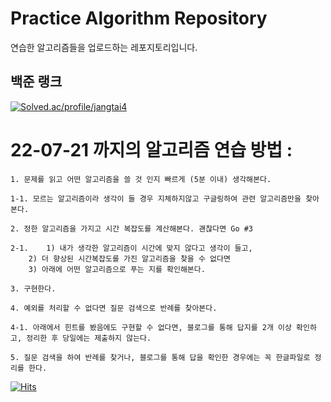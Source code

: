 # Practice Algorithm Repository
연습한 알고리즘들을 업로드하는 레포지토리입니다.



## 백준 랭크

[![Solved.ac/profile/jangtai4](http://mazassumnida.wtf/api/v2/generate_badge?boj=jangtai4)](https://solved.ac/jangtai4)



# 22-07-21 까지의 알고리즘 연습 방법 :

	1. 문제를 읽고 어떤 알고리즘을 쓸 것 인지 빠르게 (5분 이내) 생각해본다.

	1-1. 모르는 알고리즘이라 생각이 들 경우 지체하지않고 구글링하여 관련 알고리즘만을 찾아본다.
	
	2. 정한 알고리즘을 가지고 시간 복잡도를 계산해본다. 괜찮다면 Go #3

	2-1. 	1) 내가 생각한 알고리즘이 시간에 맞지 않다고 생각이 들고, 
		2) 더 향상된 시간복잡도를 가진 알고리즘을 찾을 수 없다면
		3) 아래에 어떤 알고리즘으로 푸는 지를 확인해본다.

	3. 구현한다.

	4. 예외를 처리할 수 없다면 질문 검색으로 반례를 찾아본다.

	4-1. 아래에서 힌트를 봤음에도 구현할 수 없다면, 블로그를 통해 답지를 2개 이상	확인하고, 정리한 후 당일에는 제출하지 않는다.

	5. 질문 검색을 하여 반례를 찾거나, 블로그를 통해 답을 확인한 경우에는 꼭 한글파일로 정리를 한다.

[![Hits](https://hits.seeyoufarm.com/api/count/incr/badge.svg?url=https%3A%2F%2Fgithub.com%2FJune222%2FAlgorithm-Files&count_bg=%23BC2931&title_bg=%23555555&icon=mediafire.svg&icon_color=%23E08F8F&title=hits&edge_flat=false)](https://hits.seeyoufarm.com)
